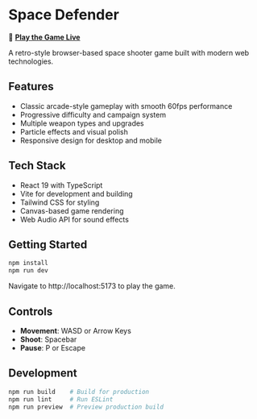 # Space Defender

🚀 **[Play the Game Live](https://spacedefendergame.netlify.app/)**

A retro-style browser-based space shooter game built with modern web technologies.

## Features

- Classic arcade-style gameplay with smooth 60fps performance
- Progressive difficulty and campaign system
- Multiple weapon types and upgrades
- Particle effects and visual polish
- Responsive design for desktop and mobile

## Tech Stack

- React 19 with TypeScript
- Vite for development and building
- Tailwind CSS for styling
- Canvas-based game rendering
- Web Audio API for sound effects

## Getting Started

```bash
npm install
npm run dev
```

Navigate to http://localhost:5173 to play the game.

## Controls

- **Movement**: WASD or Arrow Keys
- **Shoot**: Spacebar
- **Pause**: P or Escape

## Development

```bash
npm run build    # Build for production
npm run lint     # Run ESLint
npm run preview  # Preview production build
```
